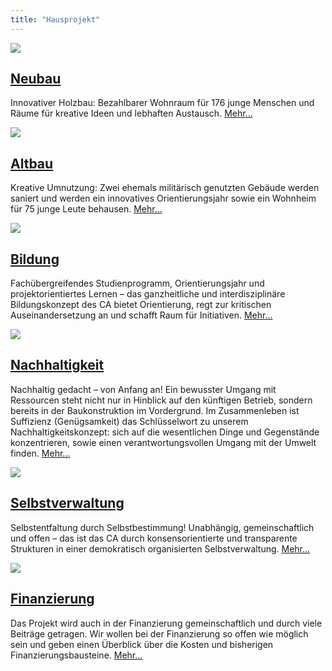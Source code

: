 ```yaml
---
title: "Hausprojekt"
---
```


<div class="front-box">
    <a href="/neubau" ><img src="/hausprojekt/neubau.png"></a>
    <div>
        <div><h2><a href="/neubau" >Neubau</a></h2></div>
        <p>
            Innovativer Holzbau: Bezahlbarer Wohnraum für 176 junge Menschen und Räume für kreative Ideen und lebhaften Austausch. <a class="mehr" href="/neubau" >Mehr...</a>
        </p>
    </div>
</div>

<div class="front-box">
    <a href="/altbauten" ><img src="/hausprojekt/altbau.png"></a>
    <div>
        <div><h2><a href="/altbauten" >Altbau</a></h2></div>
        <p>
            Kreative Umnutzung: Zwei ehemals militärisch genutzten Gebäude werden saniert und werden ein innovatives Orientierungsjahr sowie ein Wohnheim für 75 junge Leute behausen. <a class="mehr" href="/altbauten" >Mehr...</a>
        </p>
    </div>
</div>

<div class="front-box">
    <a href="/bildung" ><img src="/hausprojekt/bildung.png"></a>
    <div>
        <div><h2><a href="/bildung" >Bildung</a></h2></div>
        <p>
            Fachübergreifendes Studienprogramm, Orientierungsjahr und projektorientiertes Lernen – das ganzheitliche und interdisziplinäre Bildungskonzept des CA bietet Orientierung, regt zur kritischen Auseinandersetzung an und schafft Raum für Initiativen. <a class="mehr" href="/bildung" >Mehr...</a>
        </p>
    </div>
</div>

<div class="front-box">
    <a href="/nachhaltigkeit" ><img src="/hausprojekt/nachhaltigkeit.png"></a>
    <div>
        <div><h2><a href="/nachhaltigkeit" >Nachhaltigkeit</a></h2></div>
        <p>
            Nachhaltig gedacht – von Anfang an! Ein bewusster Umgang mit Ressourcen steht nicht nur in Hinblick auf den künftigen Betrieb, sondern bereits in der Baukonstruktion im Vordergrund. Im Zusammenleben ist Suffizienz (Genügsamkeit) das Schlüsselwort zu unserem Nachhaltigkeitskonzept: sich auf die wesentlichen Dinge und Gegenstände konzentrieren, sowie einen verantwortungsvollen Umgang mit der Umwelt finden. <a class="mehr" href="/nachhaltigkeit" >Mehr...</a>
        </p>
    </div>
</div>

<div class="front-box">
    <a href="/selbstverwaltung" ><img src="/hausprojekt/selbstverwaltung.png"></a>
    <div>
        <div><h2><a href="/selbstverwaltung" >Selbstverwaltung</a></h2></div>
        <p>
            Selbstentfaltung durch Selbstbestimmung! Unabhängig, gemeinschaftlich und offen – das ist das CA durch konsensorientierte und transparente Strukturen in einer demokratisch organisierten Selbstverwaltung. <a class="mehr" href="/selbstverwaltung" >Mehr...</a>
        </p>
    </div>
</div>

<div class="front-box">
    <a href="/finanzierung" ><img src="/hausprojekt/finanzierung.png"></a>
    <div>
        <div><h2><a href="/finanzierung" >Finanzierung</a></h2></div>
        <p>
            Das Projekt wird auch in der Finanzierung gemeinschaftlich und durch viele Beiträge getragen. Wir wollen bei der Finanzierung so offen wie möglich sein und geben einen Überblick über die Kosten und bisherigen Finanzierungsbausteine. <a class="mehr" href="/finanzierung" >Mehr...</a>
        </p>
    </div>
</div>
